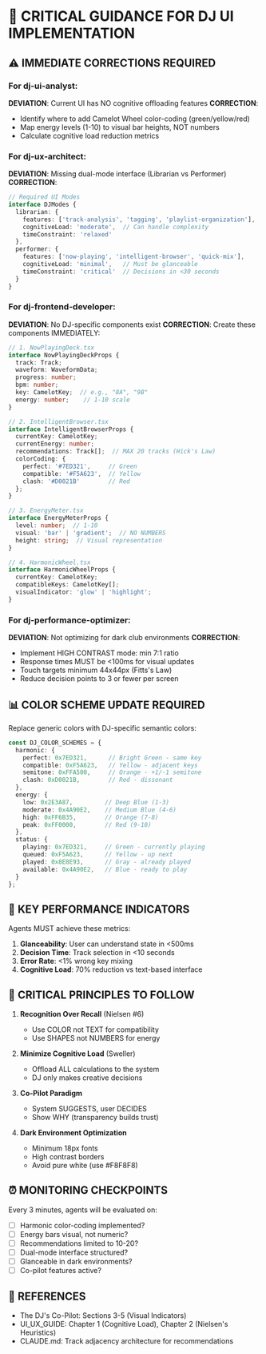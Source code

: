 # 🎯 CRITICAL GUIDANCE FOR DJ UI IMPLEMENTATION

## ⚠️ IMMEDIATE CORRECTIONS REQUIRED

### For dj-ui-analyst:
**DEVIATION**: Current UI has NO cognitive offloading features
**CORRECTION**:
- Identify where to add Camelot Wheel color-coding (green/yellow/red)
- Map energy levels (1-10) to visual bar heights, NOT numbers
- Calculate cognitive load reduction metrics

### For dj-ux-architect:
**DEVIATION**: Missing dual-mode interface (Librarian vs Performer)
**CORRECTION**:
```typescript
// Required UI Modes
interface DJModes {
  librarian: {
    features: ['track-analysis', 'tagging', 'playlist-organization'],
    cognitiveLoad: 'moderate',  // Can handle complexity
    timeConstraint: 'relaxed'
  },
  performer: {
    features: ['now-playing', 'intelligent-browser', 'quick-mix'],
    cognitiveLoad: 'minimal',   // Must be glanceable
    timeConstraint: 'critical'  // Decisions in <30 seconds
  }
}
```

### For dj-frontend-developer:
**DEVIATION**: No DJ-specific components exist
**CORRECTION**: Create these components IMMEDIATELY:

```typescript
// 1. NowPlayingDeck.tsx
interface NowPlayingDeckProps {
  track: Track;
  waveform: WaveformData;
  progress: number;
  bpm: number;
  key: CamelotKey;  // e.g., "8A", "9B"
  energy: number;    // 1-10 scale
}

// 2. IntelligentBrowser.tsx
interface IntelligentBrowserProps {
  currentKey: CamelotKey;
  currentEnergy: number;
  recommendations: Track[];  // MAX 20 tracks (Hick's Law)
  colorCoding: {
    perfect: '#7ED321',     // Green
    compatible: '#F5A623',  // Yellow
    clash: '#D0021B'        // Red
  };
}

// 3. EnergyMeter.tsx
interface EnergyMeterProps {
  level: number;  // 1-10
  visual: 'bar' | 'gradient';  // NO NUMBERS
  height: string;  // Visual representation
}

// 4. HarmonicWheel.tsx
interface HarmonicWheelProps {
  currentKey: CamelotKey;
  compatibleKeys: CamelotKey[];
  visualIndicator: 'glow' | 'highlight';
}
```

### For dj-performance-optimizer:
**DEVIATION**: Not optimizing for dark club environments
**CORRECTION**:
- Implement HIGH CONTRAST mode: min 7:1 ratio
- Response times MUST be <100ms for visual updates
- Touch targets minimum 44x44px (Fitts's Law)
- Reduce decision points to 3 or fewer per screen

## 📊 COLOR SCHEME UPDATE REQUIRED

Replace generic colors with DJ-specific semantic colors:

```typescript
const DJ_COLOR_SCHEMES = {
  harmonic: {
    perfect: 0x7ED321,      // Bright Green - same key
    compatible: 0xF5A623,   // Yellow - adjacent keys
    semitone: 0xFFA500,     // Orange - +1/-1 semitone
    clash: 0xD0021B,        // Red - dissonant
  },
  energy: {
    low: 0x2E3A87,         // Deep Blue (1-3)
    moderate: 0x4A90E2,    // Medium Blue (4-6)
    high: 0xFF6B35,        // Orange (7-8)
    peak: 0xFF0000,        // Red (9-10)
  },
  status: {
    playing: 0x7ED321,     // Green - currently playing
    queued: 0xF5A623,      // Yellow - up next
    played: 0x8E8E93,      // Gray - already played
    available: 0x4A90E2,   // Blue - ready to play
  }
};
```

## 🎯 KEY PERFORMANCE INDICATORS

Agents MUST achieve these metrics:
1. **Glanceability**: User can understand state in <500ms
2. **Decision Time**: Track selection in <10 seconds
3. **Error Rate**: <1% wrong key mixing
4. **Cognitive Load**: 70% reduction vs text-based interface

## 🚨 CRITICAL PRINCIPLES TO FOLLOW

1. **Recognition Over Recall** (Nielsen #6)
   - Use COLOR not TEXT for compatibility
   - Use SHAPES not NUMBERS for energy

2. **Minimize Cognitive Load** (Sweller)
   - Offload ALL calculations to the system
   - DJ only makes creative decisions

3. **Co-Pilot Paradigm**
   - System SUGGESTS, user DECIDES
   - Show WHY (transparency builds trust)

4. **Dark Environment Optimization**
   - Minimum 18px fonts
   - High contrast borders
   - Avoid pure white (use #F8F8F8)

## ⏰ MONITORING CHECKPOINTS

Every 3 minutes, agents will be evaluated on:
- [ ] Harmonic color-coding implemented?
- [ ] Energy bars visual, not numeric?
- [ ] Recommendations limited to 10-20?
- [ ] Dual-mode interface structured?
- [ ] Glanceable in dark environments?
- [ ] Co-pilot features active?

## 📝 REFERENCES
- The DJ's Co-Pilot: Sections 3-5 (Visual Indicators)
- UI_UX_GUIDE: Chapter 1 (Cognitive Load), Chapter 2 (Nielsen's Heuristics)
- CLAUDE.md: Track adjacency architecture for recommendations
